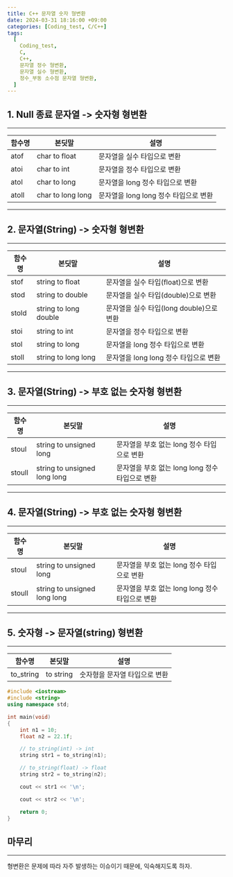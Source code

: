 ```yaml
---
title: C++ 문자열 숫자 형변환
date: 2024-03-31 18:16:00 +09:00
categories: [Coding_test, C/C++]
tags:
  [
    Coding_test,
    C,
    C++,
    문자열 정수 형변환,
    문자열 실수 형변환,
    정수_부동 소수점 문자열 형변환,
  ]
---
```


## 1. Null 종료 문자열 -> 숫자형 형변환
  
---
|함수명|본딧말|설명| 
|---|---|---|
|atof |char to float|문자열을 실수 타입으로 변환|
|atoi |char to int|문자열을 정수 타입으로 변환|
|atol |char to long|문자열을 long 정수 타입으로 변환|
|atoll|char to long long|문자열을 long long 정수 타입으로 변환|
---

## 2. 문자열(String) -> 숫자형 형변환
  
---
|함수명|본딧말|설명| 
|---|---|---|
|stof |string to float|문자열을 실수 타입(float)으로 변환|
|stod |string to double|문자열을 실수 타입(double)으로 변환|
|stold|string to long double|문자열을 실수 타입(long double)으로 변환|
|stoi |string to int|문자열을 정수 타입으로 변환|
|stol |string to long|문자열을 long 정수 타입으로 변환|
|stoll|string to long long|문자열을 long long 정수 타입으로 변환|

---

## 3. 문자열(String) -> 부호 없는 숫자형 형변환
  
---
|함수명|본딧말|설명| 
|---|---|---|
|stoul |string to unsigned long|문자열을 부호 없는 long 정수 타입으로 변환|
|stoull|string to unsigned long long|문자열을 부호 없는 long long 정수 타입으로 변환|

---

## 4. 문자열(String) -> 부호 없는 숫자형 형변환
  
---
|함수명|본딧말|설명| 
|---|---|---|
|stoul |string to unsigned long|문자열을 부호 없는 long 정수 타입으로 변환|
|stoull|string to unsigned long long|문자열을 부호 없는 long long 정수 타입으로 변환|

---

## 5. 숫자형 -> 문자열(string) 형변환
  
---
|함수명|본딧말|설명| 
|---|---|---|
|to_string|to string|숫자형을 문자열 타입으로 변환|

```cpp
#include <iostream>
#include <string>
using namespace std;

int main(void)
{
	int n1 = 10;
	float n2 = 22.1f;

	// to_string(int) -> int
	string str1 = to_string(n1);

	// to_string(float) -> float
	string str2 = to_string(n2);

	cout << str1 << '\n';

	cout << str2 << '\n';

	return 0;
}
```

## 마무리
---
형변환은 문제에 따라 자주 발생하는 이슈이기 때문에, 익숙해지도록 하자.